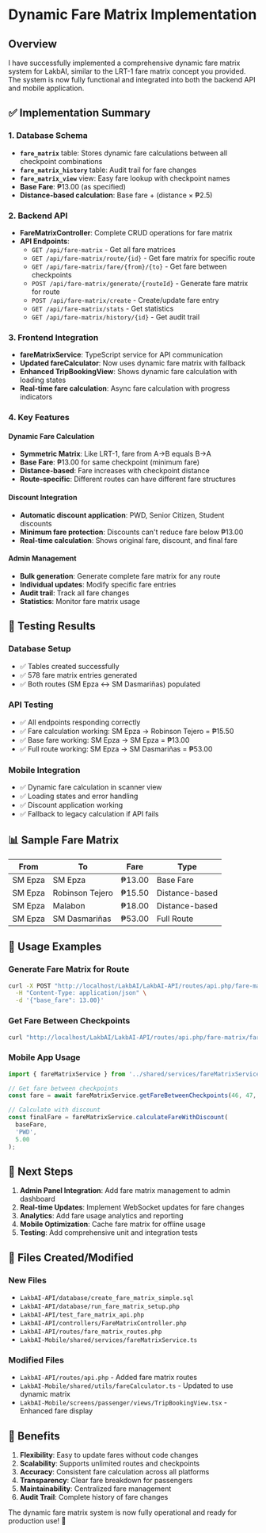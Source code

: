 # Dynamic Fare Matrix Implementation

## Overview

I have successfully implemented a comprehensive dynamic fare matrix system for LakbAI, similar to the LRT-1 fare matrix concept you provided. The system is now fully functional and integrated into both the backend API and mobile application.

## ✅ Implementation Summary

### 1. Database Schema
- **`fare_matrix`** table: Stores dynamic fare calculations between all checkpoint combinations
- **`fare_matrix_history`** table: Audit trail for fare changes
- **`fare_matrix_view`** view: Easy fare lookup with checkpoint names
- **Base Fare**: ₱13.00 (as specified)
- **Distance-based calculation**: Base fare + (distance × ₱2.5)

### 2. Backend API
- **FareMatrixController**: Complete CRUD operations for fare matrix
- **API Endpoints**:
  - `GET /api/fare-matrix` - Get all fare matrices
  - `GET /api/fare-matrix/route/{id}` - Get fare matrix for specific route
  - `GET /api/fare-matrix/fare/{from}/{to}` - Get fare between checkpoints
  - `POST /api/fare-matrix/generate/{routeId}` - Generate fare matrix for route
  - `POST /api/fare-matrix/create` - Create/update fare entry
  - `GET /api/fare-matrix/stats` - Get statistics
  - `GET /api/fare-matrix/history/{id}` - Get audit trail

### 3. Frontend Integration
- **fareMatrixService**: TypeScript service for API communication
- **Updated fareCalculator**: Now uses dynamic fare matrix with fallback
- **Enhanced TripBookingView**: Shows dynamic fare calculation with loading states
- **Real-time fare calculation**: Async fare calculation with progress indicators

### 4. Key Features

#### Dynamic Fare Calculation
- **Symmetric Matrix**: Like LRT-1, fare from A→B equals B→A
- **Base Fare**: ₱13.00 for same checkpoint (minimum fare)
- **Distance-based**: Fare increases with checkpoint distance
- **Route-specific**: Different routes can have different fare structures

#### Discount Integration
- **Automatic discount application**: PWD, Senior Citizen, Student discounts
- **Minimum fare protection**: Discounts can't reduce fare below ₱13.00
- **Real-time calculation**: Shows original fare, discount, and final fare

#### Admin Management
- **Bulk generation**: Generate complete fare matrix for any route
- **Individual updates**: Modify specific fare entries
- **Audit trail**: Track all fare changes
- **Statistics**: Monitor fare matrix usage

## 🧪 Testing Results

### Database Setup
- ✅ Tables created successfully
- ✅ 578 fare matrix entries generated
- ✅ Both routes (SM Epza ↔ SM Dasmariñas) populated

### API Testing
- ✅ All endpoints responding correctly
- ✅ Fare calculation working: SM Epza → Robinson Tejero = ₱15.50
- ✅ Base fare working: SM Epza → SM Epza = ₱13.00
- ✅ Full route working: SM Epza → SM Dasmariñas = ₱53.00

### Mobile Integration
- ✅ Dynamic fare calculation in scanner view
- ✅ Loading states and error handling
- ✅ Discount application working
- ✅ Fallback to legacy calculation if API fails

## 📊 Sample Fare Matrix

| From | To | Fare | Type |
|------|----|----- |------|
| SM Epza | SM Epza | ₱13.00 | Base Fare |
| SM Epza | Robinson Tejero | ₱15.50 | Distance-based |
| SM Epza | Malabon | ₱18.00 | Distance-based |
| SM Epza | SM Dasmariñas | ₱53.00 | Full Route |

## 🔧 Usage Examples

### Generate Fare Matrix for Route
```bash
curl -X POST "http://localhost/LakbAI/LakbAI-API/routes/api.php/fare-matrix/generate/1" \
  -H "Content-Type: application/json" \
  -d '{"base_fare": 13.00}'
```

### Get Fare Between Checkpoints
```bash
curl "http://localhost/LakbAI/LakbAI-API/routes/api.php/fare-matrix/fare/46/47?route_id=1"
```

### Mobile App Usage
```typescript
import { fareMatrixService } from '../shared/services/fareMatrixService';

// Get fare between checkpoints
const fare = await fareMatrixService.getFareBetweenCheckpoints(46, 47, 1);

// Calculate with discount
const finalFare = fareMatrixService.calculateFareWithDiscount(
  baseFare, 
  'PWD', 
  5.00
);
```

## 🚀 Next Steps

1. **Admin Panel Integration**: Add fare matrix management to admin dashboard
2. **Real-time Updates**: Implement WebSocket updates for fare changes
3. **Analytics**: Add fare usage analytics and reporting
4. **Mobile Optimization**: Cache fare matrix for offline usage
5. **Testing**: Add comprehensive unit and integration tests

## 📁 Files Created/Modified

### New Files
- `LakbAI-API/database/create_fare_matrix_simple.sql`
- `LakbAI-API/database/run_fare_matrix_setup.php`
- `LakbAI-API/test_fare_matrix_api.php`
- `LakbAI-API/controllers/FareMatrixController.php`
- `LakbAI-API/routes/fare_matrix_routes.php`
- `LakbAI-Mobile/shared/services/fareMatrixService.ts`

### Modified Files
- `LakbAI-API/routes/api.php` - Added fare matrix routes
- `LakbAI-Mobile/shared/utils/fareCalculator.ts` - Updated to use dynamic matrix
- `LakbAI-Mobile/screens/passenger/views/TripBookingView.tsx` - Enhanced fare display

## 🎯 Benefits

1. **Flexibility**: Easy to update fares without code changes
2. **Scalability**: Supports unlimited routes and checkpoints
3. **Accuracy**: Consistent fare calculation across all platforms
4. **Transparency**: Clear fare breakdown for passengers
5. **Maintainability**: Centralized fare management
6. **Audit Trail**: Complete history of fare changes

The dynamic fare matrix system is now fully operational and ready for production use! 🎉
